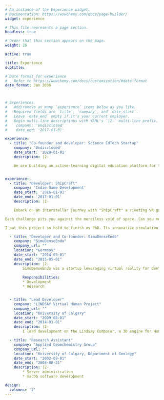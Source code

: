 ```yaml
---
# An instance of the Experience widget.
# Documentation: https://wowchemy.com/docs/page-builder/
widget: experience

# This file represents a page section.
headless: true

# Order that this section appears on the page.
weight: 26

active: true

title: Experience
subtitle: 

# Date format for experience
#   Refer to https://wowchemy.com/docs/customization/#date-format
date_format: Jan 2006



# Experiences.
#   Add/remove as many `experience` items below as you like.
#   Required fields are `title`, `company`, and `date_start`.
#   Leave `date_end` empty if it's your current employer.
#   Begin multi-line descriptions with YAML's `|2-` multi-line prefix.
#    company: 'Undisclosed'
#    date_end: '2017-01-01'

experience:
  - title: "Co-founder and developer: Science EdTech Startup"
    company: 'Undisclosed'
    date_start: '2020-01-01'
    description: |2-

    We are building an active-learning digital education platform for the life sciences; immerse, interact and explore. Find [more information here]({{< ref "/mesoscale/mesoscale/index.md" >}}) and follow our progress on [Twitter](https://twitter.com/timd_ca). 


experience:
  - title: "Developer: ShipCraft"
    company: 'Indie Game Development'
    date_start: '2016-01-01'
    date_end: '2017-01-01'
    description: |2-

    Embark on an interstellar journey with "ShipCraft" a riveting VR game where you engineer intricate spacecraft. You'll wield cutting-edge CAD tools in virtual reality, crafting spaceships right down to the engine's fuel flow rates.

Each challenge pits you against the merciless void of space. Can you mend a malfunctioning ship hurtling toward a gas giant?

I put this project on hold to finish my PhD. Its innovative simulation and VR crafting technology lay the groundwork for my LifeBrush system. 

  - title: "Developer and Co-founder: SimuDenseEndo"
    company: "SimuDenseEndo"
    company_url: ""
    location: "Germany"
    date_start: "2014-09-01"
    date_end: "2015-05-01"
    description: |2-
        SimuDenseEndo was a startup leveraging virtual reality for dental surgery training. We developed innovative realtime pysics models, interaction and rendering technology to train dental surgeons on a variety of procedures.
           
        Responsibilities:        
        * Development
        * Research


  - title: "Lead Developer"
    company: "LINDSAY Virtual Human Project"
    company_url: ""
    location: "University of Calgary"
    date_start: "2009-08-01"
    date_end: "2014-01-01"
    description: |2-
        I lead development on the Lindsay Composer, a 3D engine for Human pysiology and anatomy education.

  - title: "Research Assistant"
    company: "Applied Geomchemistry Group"
    company_url: ""
    location: "University of Calgary, Department of Geology"
    date_start: "2002-09-01"
    date_end: "2008-08-31"
    description: |2-
        * Server administration 
        * macOS software development

design:
  columns: '2'
---
```

